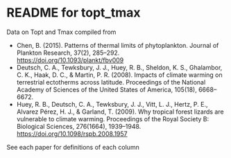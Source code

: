 # README for topt_tmax

Data on Topt and Tmax compiled from
- Chen, B. (2015). Patterns of thermal limits of phytoplankton. Journal of Plankton Research, 37(2), 285–292. https://doi.org/10.1093/plankt/fbv009
- Deutsch, C. A., Tewksbury, J. J., Huey, R. B., Sheldon, K. S., Ghalambor, C. K., Haak, D. C., & Martin, P. R. (2008). Impacts of climate warming on terrestrial ectotherms across latitude. Proceedings of the National Academy of Sciences of the United States of America, 105(18), 6668–6672.
- Huey, R. B., Deutsch, C. A., Tewksbury, J. J., Vitt, L. J., Hertz, P. E., Alvarez Pérez, H. J., & Garland, T. (2009). Why tropical forest lizards are vulnerable to climate warming. Proceedings of the Royal Society B: Biological Sciences, 276(1664), 1939–1948. https://doi.org/10.1098/rspb.2008.1957

See each paper for definitions of each column